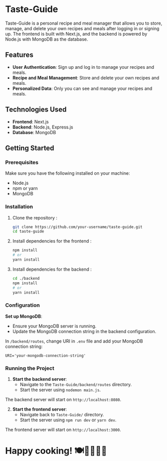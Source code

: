 # Taste-Guide

Taste-Guide is a personal recipe and meal manager that allows you to store, manage, and delete your own recipes and meals after logging in or signing up. The frontend is built with Next.js, and the backend is powered by Node.js with MongoDB as the database.

## Features

- **User Authentication**: Sign up and log in to manage your recipes and meals.
- **Recipe and Meal Management**: Store and delete your own recipes and meals.
- **Personalized Data**: Only you can see and manage your recipes and meals.

## Technologies Used

- **Frontend**: Next.js
- **Backend**: Node.js, Express.js
- **Database**: MongoDB

## Getting Started

### Prerequisites

Make sure you have the following installed on your machine:

- Node.js
- npm or yarn
- MongoDB

### Installation

1. Clone the repository :

   ```bash
   git clone https://github.com/your-username/taste-guide.git
   cd taste-guide
2. Install dependencies for the frontend :

    ```bash
    npm install
    # or
    yarn install
3. Install dependencies for the backend :

    ```bash
    cd ./backend
    npm install
    # or
    yarn install
### Configuration

 **Set up MongoDB**:
   - Ensure your MongoDB server is running.
   - Update the MongoDB connection string in the backend configuration.

   In `/backend/routes`, change URI in `.env` file and add your MongoDB connection string:

    URI='your-mongodb-connection-string'

### Running the Project

1. **Start the backend server**:
    - Navigate to the `Taste-Guide/backend/routes` directory.
    - Start the server using `nodemon main.js`.

The backend server will start on `http://localhost:8080`.

2. **Start the frontend server**:
    - Navigate back to `Taste-Guide/` directory.
    - Start the server using `npm run dev` or `yarn dev`.

The frontend server will start on `http://localhost:3000`.

# **Happy cooking! 🍽️👩‍🍳👨‍🍳**

